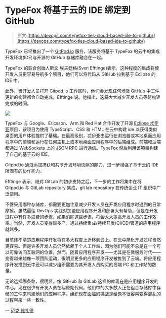 # TypeFox 将基于云的 IDE 绑定到 GitHub

> 原文:[https://devops.com/typefox-ties-cloud-based-ide-to-github/](https://devops.com/typefox-ties-cloud-based-ide-to-github/)

TypeFox 已经推出了一个 [GitPod.io](https://gitpod-website.netlify.com/blog/gitpod-launch/) 服务，该服务将基于 TypeFox 的云中的集成开发环境(IDE)与开源的 GitHub 存储库融合在一起。

TypeFox 的联合创始人斯文·埃夫廷格(Sven Efftinge)表示，这种程度的集成将使开发人员更容易导航多个项目，他们可以将代码从 GitHub 拉到基于 Eclipse 的 IDE 中。

此外，当开发人员打开 Gitpod.io 工作区时，他们会发现任何涉及 GitHub 中工件更新的构建都会自动完成，Efftinge 说。他指出，这将大大减少开发人员等待构建完成的时间。

![](../Images/c7ceae152af6366d8b1651d2d789734f.png)

TypeFox 与 Google、Ericsson、Arm 和 Red Hat 合作开发了开源 [Eclipse 忒伊亚](https://projects.eclipse.org/proposals/eclipse-theia)项目，该项目为使用 TypeScript、CSS 和 HTML 在云中构建 ide 以获得类似桌面的用户体验提供了基础。在最高级别，忒伊亚由运行在浏览器或本地桌面应用程序中的前端和运行在任何主机上或本地桌面应用程序中的后端组成。前端和后端都通过 WebSockets 上的 JSON RPC 进行通信。TypeFox 然后利用该项目构建了自己的基于云的 IDE。

Gitpod.io 通过添加捕获和共享开发环境快照的能力，进一步增强了基于云的 IDE 所固有的协作能力。

Efftinge 表示，继对 GitLab 的初步支持之后，下一步的工作将集中在将 Gitpod.io 与 GitLab repository 集成，git lab repository 在传统企业 IT 组织中广泛使用。

不管采用哪种存储库，都需要更加注意减少开发人员在开发应用程序时遇到的日常摩擦。虽然最佳 DevOps 实践对加速应用程序开发和部署大有帮助，但是在开发过程中有许多浪费的步骤，如果消除这些步骤，将会大大提高开发人员的工作效率。当然，开发人员变得越多产，通过持续集成/持续开发(CI/CD)管道的应用程序就越多。

目前还不清楚应用程序开发将在多大程度上迁移到云上。在云中简化开发过程当然更容易。但是许多开发人员仍然依赖于个人工作站，因为他们可能不总是在一个可以可靠访问互联网的位置。然而，随着应用程序开发——尤其是在微服务时代——变得越来越像一项团队运动，很明显更多的应用程序开发被推到了云端。将应用程序开发推到云中还可以减少组织需要为其开发人员购买的高端 PC 和工作站的数量。

无论选择哪条路，很明显，像 GitHub 和 GitLab 这样的库现在是应用程序开发的中心。现在很少有开发人员在写原始代码。他们中的大多数人正在组合存储库中存储的工件来构建他们的应用程序。组织现在面临的挑战是给原本很容易变得混乱的过程带来一些一致性。

— [迈克·维扎德](https://devops.com/author/mike-vizard/)